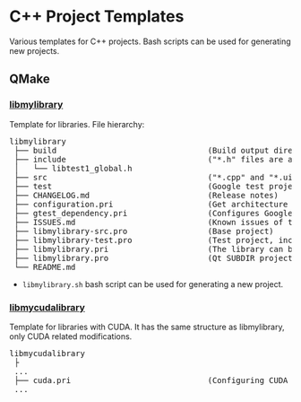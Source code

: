 # C++ Project Templates

Various templates for C++ projects. Bash scripts can be used for generating new projects.

## QMake

### [libmylibrary](QMake/libmylibrary)

Template for libraries. File hierarchy:

<pre>
libmylibrary
 ├── build                                (Build output directory. Binaries are always created in this directory)
 ├── include                              ("*.h" files are automatically read from this directory) 
 │   └── libtest1_global.h
 ├── src                                  ("*.cpp" and "*.ui" files are automatically read from this directory) 
 ├── test                                 (Google test project)
 ├── CHANGELOG.md                         (Release notes)
 ├── configuration.pri                    (Get architecture (x64 release, x86 debug) and platform (Unix, MSVC2017, MSVC2019, etc.))
 ├── gtest_dependency.pri                 (Configures Google Test Suite)
 ├── ISSUES.md                            (Known issues of the releases)
 ├── libmylibrary-src.pro                 (Base project)
 ├── libmylibrary-test.pro                (Test project, includes test source files)
 ├── libmylibrary.pri                     (The library can be linked from another project by including this file)
 ├── libmylibrary.pro                     (Qt SUBDIR project file, includes base project & Google test project)
 └── README.md
</pre>

 * `libmylibrary.sh` bash script can be used for generating a new project.

### [libmycudalibrary](QMake/libmycudalibrary)

Template for libraries with CUDA. It has the same structure as libmylibrary, only CUDA related modifications.

<pre>
libmycudalibrary
 ├
 ... 
 ├── cuda.pri                             (Configuring CUDA compiler)
 ...
</pre>

